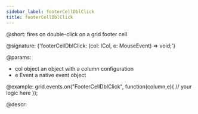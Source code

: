 ```yaml
---
sidebar_label: footerCellDblClick
title: footerCellDblClick
---          
```


@short: fires on double-click on a grid footer cell

@signature: {'footerCellDblClick: (col: ICol, e: MouseEvent) => void;'}

@params:
- col		object		an object with a column configuration
- e				Event		a native event object

@example:
grid.events.on("FooterCellDblClick", function(column,e){
    // your logic here
});


@descr:
